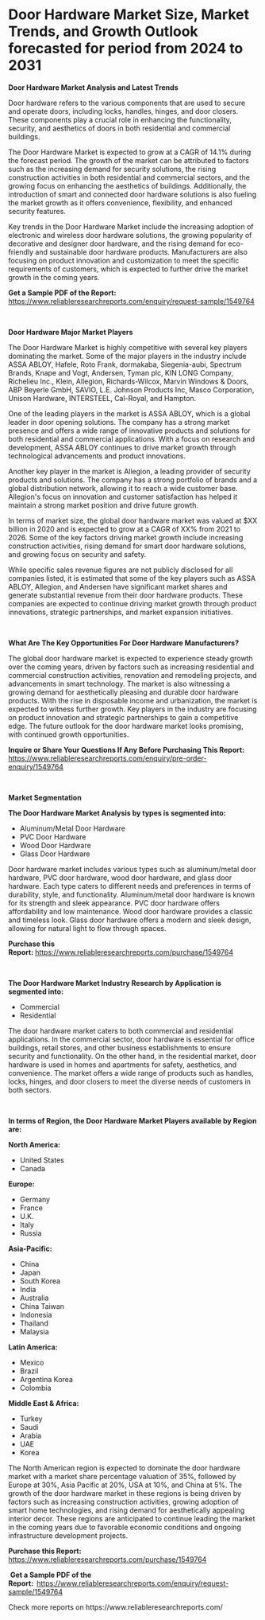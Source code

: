 <p><h1>Door Hardware Market Size, Market Trends, and Growth Outlook forecasted for period from 2024 to 2031</h1></p><p><strong>Door Hardware Market Analysis and Latest Trends</strong></p>
<p><p>Door hardware refers to the various components that are used to secure and operate doors, including locks, handles, hinges, and door closers. These components play a crucial role in enhancing the functionality, security, and aesthetics of doors in both residential and commercial buildings.</p><p>The Door Hardware Market is expected to grow at a CAGR of 14.1% during the forecast period. The growth of the market can be attributed to factors such as the increasing demand for security solutions, the rising construction activities in both residential and commercial sectors, and the growing focus on enhancing the aesthetics of buildings. Additionally, the introduction of smart and connected door hardware solutions is also fueling the market growth as it offers convenience, flexibility, and enhanced security features.</p><p>Key trends in the Door Hardware Market include the increasing adoption of electronic and wireless door hardware solutions, the growing popularity of decorative and designer door hardware, and the rising demand for eco-friendly and sustainable door hardware products. Manufacturers are also focusing on product innovation and customization to meet the specific requirements of customers, which is expected to further drive the market growth in the coming years.</p></p>
<p><strong>Get a Sample PDF of the Report:&nbsp;</strong> <a href="https://www.reliableresearchreports.com/enquiry/request-sample/1549764">https://www.reliableresearchreports.com/enquiry/request-sample/1549764</a></p>
<p>&nbsp;</p>
<p><strong>Door Hardware Major Market Players</strong></p>
<p><p>The Door Hardware Market is highly competitive with several key players dominating the market. Some of the major players in the industry include ASSA ABLOY, Hafele, Roto Frank, dormakaba, Siegenia-aubi, Spectrum Brands, Knape and Vogt, Andersen, Tyman plc, KIN LONG Company, Richelieu Inc., Klein, Allegion, Richards-Wilcox, Marvin Windows & Doors, ABP Beyerle GmbH, SAVIO, L.E. Johnson Products Inc, Masco Corporation, Unison Hardware, INTERSTEEL, Cal-Royal, and Hampton.</p><p>One of the leading players in the market is ASSA ABLOY, which is a global leader in door opening solutions. The company has a strong market presence and offers a wide range of innovative products and solutions for both residential and commercial applications. With a focus on research and development, ASSA ABLOY continues to drive market growth through technological advancements and product innovations.</p><p>Another key player in the market is Allegion, a leading provider of security products and solutions. The company has a strong portfolio of brands and a global distribution network, allowing it to reach a wide customer base. Allegion's focus on innovation and customer satisfaction has helped it maintain a strong market position and drive future growth.</p><p>In terms of market size, the global door hardware market was valued at $XX billion in 2020 and is expected to grow at a CAGR of XX% from 2021 to 2026. Some of the key factors driving market growth include increasing construction activities, rising demand for smart door hardware solutions, and growing focus on security and safety.</p><p>While specific sales revenue figures are not publicly disclosed for all companies listed, it is estimated that some of the key players such as ASSA ABLOY, Allegion, and Andersen have significant market shares and generate substantial revenue from their door hardware products. These companies are expected to continue driving market growth through product innovations, strategic partnerships, and market expansion initiatives.</p></p>
<p>&nbsp;</p>
<p><strong>What Are The Key Opportunities For Door Hardware Manufacturers?</strong></p>
<p><p>The global door hardware market is expected to experience steady growth over the coming years, driven by factors such as increasing residential and commercial construction activities, renovation and remodeling projects, and advancements in smart technology. The market is also witnessing a growing demand for aesthetically pleasing and durable door hardware products. With the rise in disposable income and urbanization, the market is expected to witness further growth. Key players in the industry are focusing on product innovation and strategic partnerships to gain a competitive edge. The future outlook for the door hardware market looks promising, with continued growth opportunities.</p></p>
<p><strong>Inquire or Share Your Questions If Any Before Purchasing This Report:</strong> <a href="https://www.reliableresearchreports.com/enquiry/pre-order-enquiry/1549764">https://www.reliableresearchreports.com/enquiry/pre-order-enquiry/1549764</a></p>
<p>&nbsp;</p>
<p><strong>Market Segmentation</strong></p>
<p><strong>The Door Hardware Market Analysis by types is segmented into:</strong></p>
<p><ul><li>Aluminum/Metal Door Hardware</li><li>PVC Door Hardware</li><li>Wood Door Hardware</li><li>Glass Door Hardware</li></ul></p>
<p><p>Door hardware market includes various types such as aluminum/metal door hardware, PVC door hardware, wood door hardware, and glass door hardware. Each type caters to different needs and preferences in terms of durability, style, and functionality. Aluminum/metal door hardware is known for its strength and sleek appearance. PVC door hardware offers affordability and low maintenance. Wood door hardware provides a classic and timeless look. Glass door hardware offers a modern and sleek design, allowing for natural light to flow through spaces.</p></p>
<p><strong>Purchase this Report:&nbsp;</strong><a href="https://www.reliableresearchreports.com/purchase/1549764">https://www.reliableresearchreports.com/purchase/1549764</a></p>
<p>&nbsp;</p>
<p><strong>The Door Hardware Market Industry Research by Application is segmented into:</strong></p>
<p><ul><li>Commercial</li><li>Residential</li></ul></p>
<p><p>The door hardware market caters to both commercial and residential applications. In the commercial sector, door hardware is essential for office buildings, retail stores, and other business establishments to ensure security and functionality. On the other hand, in the residential market, door hardware is used in homes and apartments for safety, aesthetics, and convenience. The market offers a wide range of products such as handles, locks, hinges, and door closers to meet the diverse needs of customers in both sectors.</p></p>
<p>&nbsp;</p>
<p><strong>In terms of Region, the Door Hardware Market Players available by Region are:</strong></p>
<p>
    <p> <strong> North America: </strong>
        <ul>
            <li>United States</li>
            <li>Canada</li>
        </ul>
        </p> 
    <p> <strong> Europe: </strong>
        <ul>
            <li>Germany</li>
            <li>France</li>
            <li>U.K.</li>
            <li>Italy</li>
            <li>Russia</li>
        </ul>
        </p> 
    <p> <strong> Asia-Pacific: </strong>
        <ul>
            <li>China</li>
            <li>Japan</li>
            <li>South Korea</li>
            <li>India</li>
            <li>Australia</li>
            <li>China Taiwan</li>
            <li>Indonesia</li>
            <li>Thailand</li>
            <li>Malaysia</li>
        </ul>
        </p> 
    <p> <strong> Latin America: </strong>
        <ul>
            <li>Mexico</li>
            <li>Brazil</li>
            <li>Argentina Korea</li>
            <li>Colombia</li>
        </ul>
        </p> 
    <p> <strong> Middle East & Africa: </strong>
        <ul>
            <li>Turkey</li>
            <li>Saudi</li>
            <li>Arabia</li>
            <li>UAE</li>
            <li>Korea</li>
        </ul>
    </p>
    </p>
<p><p>The North American region is expected to dominate the door hardware market with a market share percentage valuation of 35%, followed by Europe at 30%, Asia Pacific at 20%, USA at 10%, and China at 5%. The growth of the door hardware market in these regions is being driven by factors such as increasing construction activities, growing adoption of smart home technologies, and rising demand for aesthetically appealing interior decor. These regions are anticipated to continue leading the market in the coming years due to favorable economic conditions and ongoing infrastructure development projects.</p></p>
<p><strong>Purchase this Report: </strong><a href="https://www.reliableresearchreports.com/purchase/1549764">https://www.reliableresearchreports.com/purchase/1549764</a></p>
<p>&nbsp;<strong>Get a Sample PDF of the Report:&nbsp;&nbsp;</strong><a href="https://www.reliableresearchreports.com/enquiry/request-sample/1549764">https://www.reliableresearchreports.com/enquiry/request-sample/1549764</a></p>
<p><strong></strong></p>
<p>Check more reports on https://www.reliableresearchreports.com/</p>